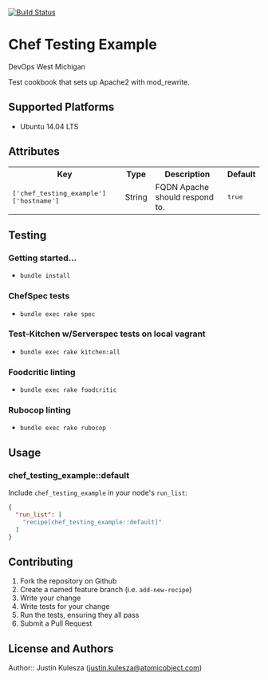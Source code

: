 [![Build Status](https://travis-ci.org/kuleszaj/chef_testing_example.svg)](https://travis-ci.org/kuleszaj/chef_testing_example)

# Chef Testing Example

DevOps West Michigan

Test cookbook that sets up Apache2 with mod_rewrite.

## Supported Platforms

  - Ubuntu 14.04 LTS

## Attributes

<table>
  <tr>
    <th>Key</th>
    <th>Type</th>
    <th>Description</th>
    <th>Default</th>
  </tr>
  <tr>
    <td><tt>['chef_testing_example']['hostname']</tt></td>
    <td>String</td>
    <td>FQDN Apache should respond to.</td>
    <td><tt>true</tt></td>
  </tr>
</table>

## Testing

### Getting started...

 - `bundle install`

### ChefSpec tests

 - `bundle exec rake spec`

### Test-Kitchen w/Serverspec tests on local vagrant

 - `bundle exec rake kitchen:all`

### Foodcritic linting

 - `bundle exec rake foodcritic`

### Rubocop linting

 - `bundle exec rake rubocop`

## Usage

### chef_testing_example::default

Include `chef_testing_example` in your node's `run_list`:

```json
{
  "run_list": [
    "recipe[chef_testing_example::default]"
  ]
}
```

## Contributing

1. Fork the repository on Github
2. Create a named feature branch (i.e. `add-new-recipe`)
3. Write your change
4. Write tests for your change
5. Run the tests, ensuring they all pass
6. Submit a Pull Request

## License and Authors

Author:: Justin Kulesza (justin.kulesza@atomicobject.com)
